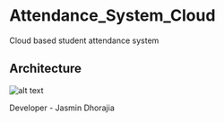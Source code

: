 # Attendance_System_Cloud
Cloud based student attendance system

Architecture
---------------

![alt text]()


Developer - Jasmin Dhorajia

